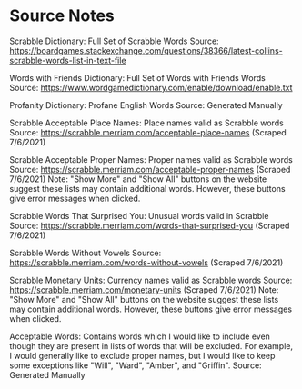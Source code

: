 # Source Notes

Scrabble Dictionary: Full Set of Scrabble Words
Source: https://boardgames.stackexchange.com/questions/38366/latest-collins-scrabble-words-list-in-text-file

Words with Friends Dictionary: Full Set of Words with Friends Words
Source: https://www.wordgamedictionary.com/enable/download/enable.txt

Profanity Dictionary: Profane English Words
Source: Generated Manually

Scrabble Acceptable Place Names: Place names valid as Scrabble words
Source: https://scrabble.merriam.com/acceptable-place-names (Scraped 7/6/2021)

Scrabble Acceptable Proper Names: Proper names valid as Scrabble words
Source: https://scrabble.merriam.com/acceptable-proper-names (Scraped 7/6/2021)
  Note: "Show More" and "Show All" buttons on the website suggest these lists may contain additional words. However, these buttons give error messages when clicked.

Scrabble Words That Surprised You: Unusual words valid in Scrabble
Source: https://scrabble.merriam.com/words-that-surprised-you (Scraped 7/6/2021)

Scrabble Words Without Vowels
Source: https://scrabble.merriam.com/words-without-vowels (Scraped 7/6/2021)

Scrabble Monetary Units: Currency names valid as Scrabble words
Source: https://scrabble.merriam.com/monetary-units (Scraped 7/6/2021)
  Note: "Show More" and "Show All" buttons on the website suggest these lists may contain additional words. However, these buttons give error messages when clicked.

Acceptable Words: Contains words which I would like to include even though they are present in lists of words that will be excluded. For example, I would generally like to exclude proper names, but I would like to keep some exceptions like "Will", "Ward", "Amber", and "Griffin".
Source: Generated Manually
